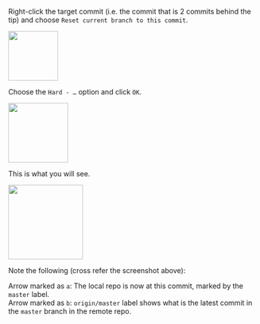 Right-click the target commit (i.e. the commit that is 2 commits behind the tip) and choose `Reset current branch to this commit`.

<img src="{{baseUrl}}/gitAndGithub/pull/images/rightClickOnTargetCommit.png" height="100" />
<p/>

Choose the `Hard - …` option and click `OK`.

<img src="{{baseUrl}}/gitAndGithub/pull/images/sourcetree_1.png" height="120" />
<p/>

This is what you will see.

<img src="{{baseUrl}}/gitAndGithub/pull/images/sourcetree_2.png" height="150" />
<p/>

Note the following (cross refer the screenshot above):

Arrow marked as `a`: The local repo is now at this commit, marked by the `master` label.<br>
Arrow marked as `b`: `origin/master` label shows what is the latest commit in the `master` branch in the remote repo.
